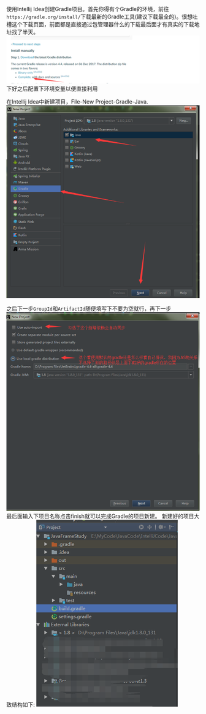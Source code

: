 使用Intellij Idea创建Gradle项目。首先你得有个Gradle的环境，前往`https://gradle.org/install/`下载最新的Gradle工具(建议下载最全的)。很想吐槽这个下载页面，前面都是直接通过包管理器什么的下载最后面才有真实的下载地址找了半天。  
![20171215204538.png](../../../Pictures\20171215\20171215204538.png)  
下好之后配置下环境变量以便直接利用

在Intellij Idea中新建项目，File-New Project-Gradle-Java.
![20171215204415.png](../../../Pictures\20171215\20171215204415.png)  

之后下一步`GroupId`和`ArtifactId`随便填写下不要为空就行，再下一步  
![20171215210112.png](../../../Pictures\20171215\20171215210112.png)  
最后面输入下项目名称点击finish就可以完成Gradle的项目新建。
新建好的项目大致结构如下:
![20171215210231.png](../../../Pictures\20171215\20171215210231.png)  
